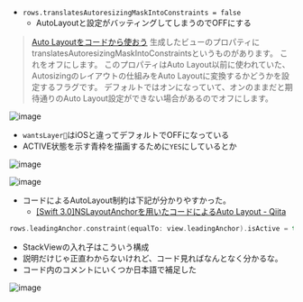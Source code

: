 - `rows.translatesAutoresizingMaskIntoConstraints = false`
    - AutoLayoutと設定がバッティングしてしまうのでOFFにする

>[Auto Layoutをコードから使おう](https://blog.personal-factory.com/2016/01/11/make-auto-layout-via-code/)
> 生成したビューのプロパティにtranslatesAutoresizingMaskIntoConstraintsというものがあります。
> これをオフにします。
> このプロパティはAuto Layout以前に使われていた、Autosizingのレイアウトの仕組みをAuto Layoutに変換するかどうかを設定するフラグです。
> デフォルトではオンになっていて、オンのままだと期待通りのAuto Layout設定ができない場合があるのでオフにします。    

![image](https://i.imgur.com/uHqYe8F.png)

- `wantsLayer`はiOSと違ってデフォルトでOFFになっている
- ACTIVE状態を示す青枠を描画するために`YES`にしているとか

![image](https://i.imgur.com/vUJsskI.png)

![image](https://i.imgur.com/N7I4Orn.png)

- コードによるAutoLayout制約は下記が分かりやすかった。
    - [\[Swift 3\.0\]NSLayoutAnchorを用いたコードによるAuto Layout \- Qiita](https://qiita.com/shindooo/items/36d2e8bf9d8ba3fa4ed5)

```swift
rows.leadingAnchor.constraint(equalTo: view.leadingAnchor).isActive = true
```

- StackViewの入れ子はこういう構成
- 説明だけじゃ正直わからないけれど、コード見ればなんとなく分かるな。
- コード内のコメントにいくつか日本語で補足した

![image](https://i.imgur.com/i1DeOmt.png)

